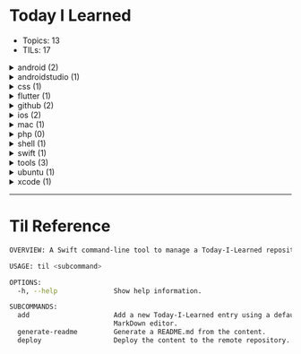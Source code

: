 # Today I Learned

-   Topics: 13
-   TILs: 17

<details><summary markdown="span">android (2)</summary>

| Date       | Title                                                                                                                           |
| ---------- | ------------------------------------------------------------------------------------------------------------------------------- |
| 2020-04-29 | [Capture images and videos from android devices with adb](android/2020-04-28_capture-images-videos-from-android-devices-adb.md) |
| 2020-04-22 | [Open source minimalist launcher for Android](android/2020-04-28_open-source-minimalist-launcher.md)                            |

</details>

<details><summary markdown="span">androidstudio (1)</summary>

| Date       | Title                                                                                                                                                    |
| ---------- | -------------------------------------------------------------------------------------------------------------------------------------------------------- |
| 2020-05-04 | [Show the current file in the folder structure navigation bar](androidstudio/2020-05-04_show-the-current-file-in-the-folder-structure-navigation-bar.md) |

</details>

<details><summary markdown="span">css (1)</summary>

| Date       | Title                                                                                                                       |
| ---------- | --------------------------------------------------------------------------------------------------------------------------- |
| 2020-04-30 | [Handling Long Words and URLs (Forcing Breaks, Hyphenation, Ellipsis, etc)](css/2020-04-29_handling-long-words-and-urls.md) |

</details>

<details><summary markdown="span">flutter (1)</summary>

| Date       | Title                                                                                         |
| ---------- | --------------------------------------------------------------------------------------------- |
| 2020-05-01 | [Running a command-line dart script](flutter/2020-05-01_running-a-commandline-dart-script.md) |

</details>

<details><summary markdown="span">github (2)</summary>

| Date       | Title                                                                                                                                                                                                     |
| ---------- | --------------------------------------------------------------------------------------------------------------------------------------------------------------------------------------------------------- |
| 2020-04-18 | [Fix gh-pages rejection of new pushes](github/2020-04-17_fix_github-pages-rejection-of-new-pushes.md)                                                                                                     |
| 2020-05-06 | [Git Error: Could could not read Username for 'https://github.com': terminal prompts disabled](github/2020-05-06_git-error-could-could-not-read-username-for-httpsgithubcom-terminal-prompts-disabled.md) |

</details>

<details><summary markdown="span">ios (2)</summary>

| Date       | Title                                                                                                                                                                                                                                                                                                                                                                                                   |
| ---------- | ------------------------------------------------------------------------------------------------------------------------------------------------------------------------------------------------------------------------------------------------------------------------------------------------------------------------------------------------------------------------------------------------------- |
| 2020-04-29 | [iOS development tools for Mac](ios/2020-04-28_ios-development-tools.md)                                                                                                                                                                                                                                                                                                                                |
| 2020-05-06 | [Workaround about SPM (Swift package manager) deal with Xcode 11.4 and Swift 5.2 with external static libraries. Adding an internal dynamic library to resolve static code duplication error](ios/2020-05-06_workaround-about-spm-swift-package-manager-deal-with-xcode-114-and-swift-52-with-external-static-libraries-adding-an-internal-dynamic-library-to-resolve-static-code-duplication-error.md) |

</details>

<details><summary markdown="span">mac (1)</summary>

| Date       | Title                                                                        |
| ---------- | ---------------------------------------------------------------------------- |
| 2020-05-01 | [Show hidden files in Finder](mac/2020-05-01_show-hidden-files-in-finder.md) |

</details>

<details><summary markdown="span">php (0)</summary>

| Date | Title |
| ---- | ----- |


</details>

<details><summary markdown="span">shell (1)</summary>

| Date       | Title                                                                          |
| ---------- | ------------------------------------------------------------------------------ |
| 2020-04-22 | [How to wait for Ctrl-C in bash](shell/2020-04-21_wait-for-interrupt-linux.md) |

</details>

<details><summary markdown="span">swift (1)</summary>

| Date       | Title                                                                                                                     |
| ---------- | ------------------------------------------------------------------------------------------------------------------------- |
| 2020-05-01 | [Launching a command-line command from a macOS app](swift/2020-05-01_launching-a-commandline-command-from-a-macos-app.md) |

</details>

<details><summary markdown="span">tools (3)</summary>

| Date       | Title                                                                                                                                                                             |
| ---------- | --------------------------------------------------------------------------------------------------------------------------------------------------------------------------------- |
| 2020-04-24 | [Local file transfer between desktops and mobile devices from terminal with QRCode](tools/2020-04-13_local_file_transfer_desktop_mobile_terminal_qrcode.md)                       |
| 2020-05-04 | [a little macOS app that records your screen to make a timelapse](tools/2020-05-04_a-little-macos-app-that-records-your-screen-to-make-a-timelapse.md)                            |
| 2020-04-28 | [A delightful community-driven framework for managing your `zsh` configurations, plugins, themes](tools/2020_04_27_ohmyzsh_community-driven-zsh-plugins-configurations-themes.md) |

</details>

<details><summary markdown="span">ubuntu (1)</summary>

| Date       | Title                                                                                                         |
| ---------- | ------------------------------------------------------------------------------------------------------------- |
| 2020-04-15 | [Fingerprint authentication on Ubuntu 18.04](ubuntu/2020-04-14_fingerprint-authentication-on-ubuntu-18-04.md) |

</details>

<details><summary markdown="span">xcode (1)</summary>

| Date       | Title                                                                                                        |
| ---------- | ------------------------------------------------------------------------------------------------------------ |
| 2020-04-30 | [Apply all suggested fixes using short keys](xcode/2020-04-30_apply-all-suggested-fixes-using-short-keys.md) |

</details>

---
# Til Reference

```bash
OVERVIEW: A Swift command-line tool to manage a Today-I-Learned repository

USAGE: til <subcommand>

OPTIONS:
  -h, --help              Show help information.

SUBCOMMANDS:
  add                     Add a new Today-I-Learned entry using a default
                          MarkDown editor.
  generate-readme         Generate a README.md from the content.
  deploy                  Deploy the content to the remote repository.

```

